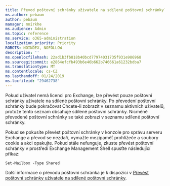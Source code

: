 ```yaml
---
title: Převod poštovní schránky uživatele na sdílené poštovní schránky?
ms.author: pebaum
author: pebaum
manager: mnirkhe
ms.audience: Admin
ms.topic: reference
ms.service: o365-administration
localization_priority: Priority
ROBOTS: NOINDEX, NOFOLLOW
description: ''
ms.openlocfilehash: 22ad1b3fb818b40bcd77974031735f931e986968
ms.sourcegitcommit: e2864efcfb493b6e46b662b746661a61232bdba7
ms.translationtype: MT
ms.contentlocale: cs-CZ
ms.lasthandoff: 01/24/2019
ms.locfileid: "29462738"
---
```

Pokud uživatel nemá licenci pro Exchange, lze převést pouze poštovní schránky uživatele na sdílené poštovní schránky. Po převedení poštovní schránky bude pokračovat Chcete-li zobrazit v seznamu aktivních uživatelů, protože tento seznam obsahuje sdílené poštovní schránky. Nicméně převedené poštovní schránky se také zobrazí v seznamu sdílené poštovní schránky. 
  
Pokud se pokusíte převést poštovní schránky v konzole pro správu serveru Exchange a převod se nezdaří, vymažte mezipaměť prohlížeče a soubory cookie a akci opakujte. Pokud stále nefunguje, zkuste převést poštovní schránky v prostředí Exchange Management Shell spusťte následující příkaz:
  
```
Set-Mailbox -Type Shared
```

Další informace o převodu poštovní schránka je k dispozici v [Převést poštovní schránky uživatele na sdílené poštovní schránky](https://support.office.com/client/2e122487-e1f5-4f26-ba41-5689249d93ba).
  

